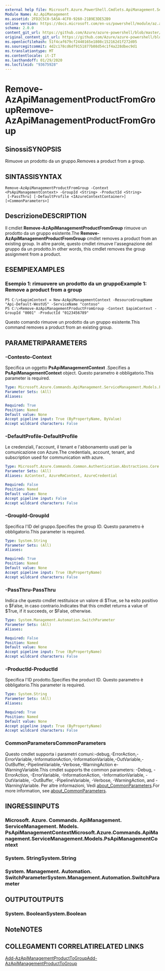 ```yaml
---
external help file: Microsoft.Azure.PowerShell.Cmdlets.ApiManagement.ServiceManagement.dll-Help.xml
Module Name: Az.ApiManagement
ms.assetid: 2FD2C5C0-5A5A-4CF0-9260-21B9E3DE52B9
online version: https://docs.microsoft.com/en-us/powershell/module/az.apimanagement/remove-azapimanagementproductfromgroup
schema: 2.0.0
content_git_url: https://github.com/Azure/azure-powershell/blob/master/src/ApiManagement/ApiManagement/help/Remove-AzApiManagementProductFromGroup.md
original_content_git_url: https://github.com/Azure/azure-powershell/blob/master/src/ApiManagement/ApiManagement/help/Remove-AzApiManagementProductFromGroup.md
ms.openlocfilehash: 51f4caf679cf2440165e1808c152162d1f272d05
ms.sourcegitcommit: 4d2c178cd6df9151877b08d54c1f4a228dbec9d1
ms.translationtype: MT
ms.contentlocale: it-IT
ms.lasthandoff: 01/29/2020
ms.locfileid: "93675928"
---
```

# <span data-ttu-id="1d4e0-101">Remove-AzApiManagementProductFromGroup</span><span class="sxs-lookup"><span data-stu-id="1d4e0-101">Remove-AzApiManagementProductFromGroup</span></span>

## <span data-ttu-id="1d4e0-102">Sinossi</span><span class="sxs-lookup"><span data-stu-id="1d4e0-102">SYNOPSIS</span></span>
<span data-ttu-id="1d4e0-103">Rimuove un prodotto da un gruppo.</span><span class="sxs-lookup"><span data-stu-id="1d4e0-103">Removes a product from a group.</span></span>

## <span data-ttu-id="1d4e0-104">SINTASSI</span><span class="sxs-lookup"><span data-stu-id="1d4e0-104">SYNTAX</span></span>

```
Remove-AzApiManagementProductFromGroup -Context <PsApiManagementContext> -GroupId <String> -ProductId <String>
 [-PassThru] [-DefaultProfile <IAzureContextContainer>] [<CommonParameters>]
```

## <span data-ttu-id="1d4e0-105">Descrizione</span><span class="sxs-lookup"><span data-stu-id="1d4e0-105">DESCRIPTION</span></span>
<span data-ttu-id="1d4e0-106">Il cmdlet **Remove-AzApiManagementProductFromGroup** rimuove un prodotto da un gruppo esistente.</span><span class="sxs-lookup"><span data-stu-id="1d4e0-106">The **Remove-AzApiManagementProductFromGroup** cmdlet removes a product from an existing group.</span></span>
<span data-ttu-id="1d4e0-107">In altre parole, questo cmdlet rimuove l'assegnazione del gruppo da un prodotto.</span><span class="sxs-lookup"><span data-stu-id="1d4e0-107">In other words, this cmdlet removes the group assignment from a product.</span></span>

## <span data-ttu-id="1d4e0-108">ESEMPI</span><span class="sxs-lookup"><span data-stu-id="1d4e0-108">EXAMPLES</span></span>

### <span data-ttu-id="1d4e0-109">Esempio 1: rimuovere un prodotto da un gruppo</span><span class="sxs-lookup"><span data-stu-id="1d4e0-109">Example 1: Remove a product from a group</span></span>
```
PS C:\>$apimContext = New-AzApiManagementContext -ResourceGroupName "Api-Default-WestUS" -ServiceName "contoso"
PS C:\>Remove-AzApiManagementProductFromGroup -Context $apimContext -GroupId "0001" -ProductId "0123456789"
```

<span data-ttu-id="1d4e0-110">Questo comando rimuove un prodotto da un gruppo esistente.</span><span class="sxs-lookup"><span data-stu-id="1d4e0-110">This command removes a product from an existing group.</span></span>

## <span data-ttu-id="1d4e0-111">PARAMETRI</span><span class="sxs-lookup"><span data-stu-id="1d4e0-111">PARAMETERS</span></span>

### <span data-ttu-id="1d4e0-112">-Contesto</span><span class="sxs-lookup"><span data-stu-id="1d4e0-112">-Context</span></span>
<span data-ttu-id="1d4e0-113">Specifica un oggetto **PsApiManagementContext** .</span><span class="sxs-lookup"><span data-stu-id="1d4e0-113">Specifies a **PsApiManagementContext** object.</span></span>
<span data-ttu-id="1d4e0-114">Questo parametro è obbligatorio.</span><span class="sxs-lookup"><span data-stu-id="1d4e0-114">This parameter is required.</span></span>

```yaml
Type: Microsoft.Azure.Commands.ApiManagement.ServiceManagement.Models.PsApiManagementContext
Parameter Sets: (All)
Aliases:

Required: True
Position: Named
Default value: None
Accept pipeline input: True (ByPropertyName, ByValue)
Accept wildcard characters: False
```

### <span data-ttu-id="1d4e0-115">-DefaultProfile</span><span class="sxs-lookup"><span data-stu-id="1d4e0-115">-DefaultProfile</span></span>
<span data-ttu-id="1d4e0-116">Le credenziali, l'account, il tenant e l'abbonamento usati per la comunicazione con Azure.</span><span class="sxs-lookup"><span data-stu-id="1d4e0-116">The credentials, account, tenant, and subscription used for communication with azure.</span></span>

```yaml
Type: Microsoft.Azure.Commands.Common.Authentication.Abstractions.Core.IAzureContextContainer
Parameter Sets: (All)
Aliases: AzContext, AzureRmContext, AzureCredential

Required: False
Position: Named
Default value: None
Accept pipeline input: False
Accept wildcard characters: False
```

### <span data-ttu-id="1d4e0-117">-GroupId</span><span class="sxs-lookup"><span data-stu-id="1d4e0-117">-GroupId</span></span>
<span data-ttu-id="1d4e0-118">Specifica l'ID del gruppo.</span><span class="sxs-lookup"><span data-stu-id="1d4e0-118">Specifies the group ID.</span></span>
<span data-ttu-id="1d4e0-119">Questo parametro è obbligatorio.</span><span class="sxs-lookup"><span data-stu-id="1d4e0-119">This parameter is required.</span></span>

```yaml
Type: System.String
Parameter Sets: (All)
Aliases:

Required: True
Position: Named
Default value: None
Accept pipeline input: True (ByPropertyName)
Accept wildcard characters: False
```

### <span data-ttu-id="1d4e0-120">-PassThru</span><span class="sxs-lookup"><span data-stu-id="1d4e0-120">-PassThru</span></span>
<span data-ttu-id="1d4e0-121">Indica che questo cmdlet restituisce un valore di $True, se ha esito positivo o $False, in caso contrario.</span><span class="sxs-lookup"><span data-stu-id="1d4e0-121">Indicates that this cmdlet returns a value of $True, if it succeeds, or $False, otherwise.</span></span>

```yaml
Type: System.Management.Automation.SwitchParameter
Parameter Sets: (All)
Aliases:

Required: False
Position: Named
Default value: None
Accept pipeline input: True (ByPropertyName)
Accept wildcard characters: False
```

### <span data-ttu-id="1d4e0-122">-ProductId</span><span class="sxs-lookup"><span data-stu-id="1d4e0-122">-ProductId</span></span>
<span data-ttu-id="1d4e0-123">Specifica l'ID prodotto.</span><span class="sxs-lookup"><span data-stu-id="1d4e0-123">Specifies the product ID.</span></span>
<span data-ttu-id="1d4e0-124">Questo parametro è obbligatorio.</span><span class="sxs-lookup"><span data-stu-id="1d4e0-124">This parameter is required.</span></span>

```yaml
Type: System.String
Parameter Sets: (All)
Aliases:

Required: True
Position: Named
Default value: None
Accept pipeline input: True (ByPropertyName)
Accept wildcard characters: False
```

### <span data-ttu-id="1d4e0-125">CommonParameters</span><span class="sxs-lookup"><span data-stu-id="1d4e0-125">CommonParameters</span></span>
<span data-ttu-id="1d4e0-126">Questo cmdlet supporta i parametri comuni:-debug,-ErrorAction,-ErrorVariable,-InformationAction,-InformationVariable,-OutVariable,-OutBuffer,-PipelineVariable,-Verbose,-WarningAction e-WarningVariable.</span><span class="sxs-lookup"><span data-stu-id="1d4e0-126">This cmdlet supports the common parameters: -Debug, -ErrorAction, -ErrorVariable, -InformationAction, -InformationVariable, -OutVariable, -OutBuffer, -PipelineVariable, -Verbose, -WarningAction, and -WarningVariable.</span></span> <span data-ttu-id="1d4e0-127">Per altre informazioni, Vedi [about_CommonParameters](https://go.microsoft.com/fwlink/?LinkID=113216).</span><span class="sxs-lookup"><span data-stu-id="1d4e0-127">For more information, see [about_CommonParameters](https://go.microsoft.com/fwlink/?LinkID=113216).</span></span>

## <span data-ttu-id="1d4e0-128">INGRESSI</span><span class="sxs-lookup"><span data-stu-id="1d4e0-128">INPUTS</span></span>

### <span data-ttu-id="1d4e0-129">Microsoft. Azure. Commands. ApiManagement. ServiceManagement. Models. PsApiManagementContext</span><span class="sxs-lookup"><span data-stu-id="1d4e0-129">Microsoft.Azure.Commands.ApiManagement.ServiceManagement.Models.PsApiManagementContext</span></span>

### <span data-ttu-id="1d4e0-130">System. String</span><span class="sxs-lookup"><span data-stu-id="1d4e0-130">System.String</span></span>

### <span data-ttu-id="1d4e0-131">System. Management. Automation. SwitchParameter</span><span class="sxs-lookup"><span data-stu-id="1d4e0-131">System.Management.Automation.SwitchParameter</span></span>

## <span data-ttu-id="1d4e0-132">OUTPUT</span><span class="sxs-lookup"><span data-stu-id="1d4e0-132">OUTPUTS</span></span>

### <span data-ttu-id="1d4e0-133">System. Boolean</span><span class="sxs-lookup"><span data-stu-id="1d4e0-133">System.Boolean</span></span>

## <span data-ttu-id="1d4e0-134">Note</span><span class="sxs-lookup"><span data-stu-id="1d4e0-134">NOTES</span></span>

## <span data-ttu-id="1d4e0-135">COLLEGAMENTI CORRELATI</span><span class="sxs-lookup"><span data-stu-id="1d4e0-135">RELATED LINKS</span></span>

[<span data-ttu-id="1d4e0-136">Add-AzApiManagementProductToGroup</span><span class="sxs-lookup"><span data-stu-id="1d4e0-136">Add-AzApiManagementProductToGroup</span></span>](./Add-AzApiManagementProductToGroup.md)


